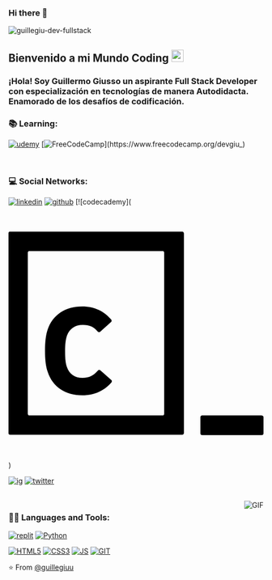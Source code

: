 ### Hi there 👋

![guillegiu-dev-fullstack](https://user-images.githubusercontent.com/115334202/226219603-f682c624-ca67-4533-8fea-e80f2af71f41.jpg)
    
## Bienvenido a mi Mundo Coding <img src="https://github.com/TheDudeThatCode/TheDudeThatCode/blob/master/Assets/Earth.gif" width="24px">

### ¡Hola! Soy Guillermo Giusso un aspirante Full Stack Developer con especialización en tecnologías de manera Autodidacta. Enamorado de los desafíos de codificación.

### 📚 Learning:
[![udemy](https://img.shields.io/badge/Udemy-EC5252?style=for-the-badge&logo=Udemy&logoColor=white&https://www.udemy.com/user/guillermo-g-7/)](https://www.udemy.com/user/guillermo-g-7/)
[![FreeCodeCamp](https://img.shields.io/badge/Freecodecamp-%23123.svg?&style=for-the-badge&logo=freecodecamp&logoColor=green&https://www.freecodecamp.org/devgiu_)](https://www.freecodecamp.org/devgiu_)


<br />

### 💻 Social Networks:

[![linkedin](https://img.shields.io/badge/LinkedIn-0077B5?style=for-the-badge&logo=linkedin&logoColor=white&https://www.linkedin.com/in/guillermo-giusso/)](https://www.linkedin.com/in/guillermo-giusso/)
[![github](https://img.shields.io/badge/GitHub-100000?style=for-the-badge&logo=github&logoColor=white&https://github.com/guillegiuu)](https://github.com/guillegiuu)
[![codecademy](<svg role="img" viewBox="0 0 24 24" xmlns="http://www.w3.org/2000/svg"><title>Codecademy</title><path d="M23.827 19.729h-5.595c-.094 0-.17.058-.17.172v1.515c0 .094.058.17.172.17h5.594c.096 0 .172-.044.172-.164v-1.515c0-.105-.057-.166-.173-.166v-.014zM16.463 2.463c.016.034.03.067.047.12v18.79c0 .06-.02.096-.037.114a.168.168 0 01-.135.06H.153c-.038 0-.075 0-.097-.02A.181.181 0 010 21.393V2.564c0-.076.04-.134.096-.15h16.242c.04 0 .096.017.115.034v.016zM1.818 19.573c0 .072.038.135.096.152h12.643c.058-.019.096-.076.096-.154V4.402c0-.073-.039-.134-.098-.15H1.915c-.056.02-.096.073-.096.15l-.003 15.17zm5.174-8.375c.65 0 1.014.177 1.396.62.058.074.153.093.23.034l1.034-.92c.075-.044.058-.164.02-.224-.635-.764-1.554-1.244-2.74-1.244-1.59 0-2.79.795-3.255 2.206-.165.495-.24 1.126-.24 1.98 0 .854.075 1.483.255 1.98.465 1.425 1.665 2.204 3.255 2.204 1.2 0 2.115-.48 2.745-1.216.045-.074.06-.165-.015-.226l-1.037-.915c-.073-.047-.163-.047-.224.027-.39.45-.795.69-1.454.69-.706 0-1.245-.345-1.47-1.035-.136-.39-.166-.87-.166-1.483 0-.615.045-1.068.18-1.47.24-.66.766-1.008 1.486-1.008z"/></svg>)

[![ig](https://img.shields.io/badge/Instagram-E4405F?style=for-the-badge&logo=instagram&logoColor=white&https://www.instagram.com/devgiu_/)](https://www.instagram.com/devgiu_/)
[![twitter](https://img.shields.io/badge/Twitter-1DA1F2?style=for-the-badge&logo=twitter&logoColor=white&https://twitter.com/_guillegiu)](https://twitter.com/_guillegiu)

<br />

  <img align="right" alt="GIF" src="https://media.giphy.com/media/v1.Y2lkPTc5MGI3NjExNmU5MWZlYjhhZTA2YWEyMzJkMDBiODgzM2JiZmEyNWIwMjJlZTFiOCZjdD1n/4rZA5D22301iMgrUNd/giphy-downsized.gif" />
  
### 👨‍💻 Languages and Tools:

[![replit](https://img.shields.io/badge/replit-667881?style=for-the-badge&logo=replit&logoColor=white&https://replit.com/@GuilleG?tab=repls)](https://replit.com/@GuilleG?tab=repls)
[![Python](https://img.shields.io/badge/Python-14354C?style=for-the-badge&logo=python&logoColor=white&https://replit.com/@GuilleG?path=folder/100DaysOfReplit)](https://replit.com/@GuilleG?path=folder/100DaysOfReplit)

[![HTML5](https://img.shields.io/badge/HTML5-E34F26?style=for-the-badge&logo=html5&logoColor=white&https://github.com/guillegiuu)](https://github.com/guillegiuu)
[![CSS3](https://img.shields.io/badge/CSS3-1572B6?style=for-the-badge&logo=css3&logoColor=white&https://github.com/guillegiuu)](https://github.com/guillegiuu)
[![JS](https://img.shields.io/badge/JavaScript-F7DF1E?style=for-the-badge&logo=javascript&logoColor=black&https://github.com/guillegiuu)](https://github.com/guillegiuu)
[![GIT](https://img.shields.io/badge/GIT-E44C30?style=for-the-badge&logo=git&logoColor=white&https://replit.com/@GuilleG?tab=repls)](https://replit.com/@GuilleG?tab=repls)


⭐️ From [@guillegiuu](https://github.com/guillegiuu)
